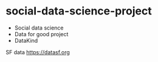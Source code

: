 # social-data-science-project

- Social data science
- Data for good project 
- DataKind

SF data https://datasf.org
